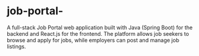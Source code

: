 # job-portal-
A full-stack Job Portal web application built with Java (Spring Boot) for the backend and React.js for the frontend. The platform allows job seekers to browse and apply for jobs, while employers can post and manage job listings.
